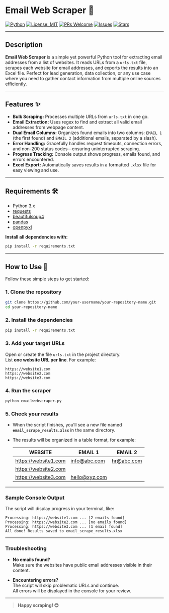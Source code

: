 
# Email Web Scraper 📧

[![Python](https://img.shields.io/badge/Python-3.x-blue?logo=python&logoColor=white)](https://www.python.org/)
[![License: MIT](https://img.shields.io/badge/License-MIT-green.svg)](LICENSE)
[![PRs Welcome](https://img.shields.io/badge/PRs-welcome-brightgreen.svg?style=flat-square)](https://github.com/your-username/your-repository-name/pulls)
[![Issues](https://img.shields.io/github/issues/your-username/your-repository-name.svg)](https://github.com/your-username/your-repository-name/issues)
[![Stars](https://img.shields.io/github/stars/your-username/your-repository-name.svg)](https://github.com/your-username/your-repository-name/stargazers)

---

## Description

**Email Web Scraper** is a simple yet powerful Python tool for extracting email addresses from a list of websites. It reads URLs from a `urls.txt` file, scrapes each website for email addresses, and exports the results into an Excel file. Perfect for lead generation, data collection, or any use case where you need to gather contact information from multiple online sources efficiently.

---

## Features ✨

- **Bulk Scraping:** Processes multiple URLs from `urls.txt` in one go.
- **Email Extraction:** Uses regex to find and extract all valid email addresses from webpage content.
- **Dual Email Columns:** Organizes found emails into two columns: `EMAIL 1` (the first found) and `EMAIL 2` (additional emails, separated by a slash).
- **Error Handling:** Gracefully handles request timeouts, connection errors, and non-200 status codes—ensuring uninterrupted scraping.
- **Progress Tracking:** Console output shows progress, emails found, and errors encountered.
- **Excel Export:** Automatically saves results in a formatted `.xlsx` file for easy viewing and use.

---

## Requirements 🛠️

- Python 3.x
- [requests](https://pypi.org/project/requests/)
- [beautifulsoup4](https://pypi.org/project/beautifulsoup4/)
- [pandas](https://pypi.org/project/pandas/)
- [openpyxl](https://pypi.org/project/openpyxl/)

**Install all dependencies with:**

```bash
pip install -r requirements.txt
```

---

## How to Use 🚀

Follow these simple steps to get started:

### 1. Clone the repository

```bash
git clone https://github.com/your-username/your-repository-name.git
cd your-repository-name
```

### 2. Install the dependencies

```bash
pip install -r requirements.txt
```

### 3. Add your target URLs

Open or create the file `urls.txt` in the project directory.  
List **one website URL per line**. For example:

```
https://website1.com
https://website2.com
https://website3.com
```

### 4. Run the scraper

```bash
python emailwebscraper.py
```

### 5. Check your results

- When the script finishes, you’ll see a new file named **`email_scrape_results.xlsx`** in the same directory.
- The results will be organized in a table format, for example:

    | WEBSITE              | EMAIL 1         | EMAIL 2      |
    |----------------------|-----------------|--------------|
    | https://website1.com | info@abc.com    | hr@abc.com   |
    | https://website2.com |                 |              |
    | https://website3.com | hello@xyz.com   |              |

---

### Sample Console Output

The script will display progress in your terminal, like:

```
Processing: https://website1.com ... [2 emails found]
Processing: https://website2.com ... [no emails found]
Processing: https://website3.com ... [1 email found]
All done! Results saved to email_scrape_results.xlsx
```

---

### Troubleshooting

- **No emails found?**  
  Make sure the websites have public email addresses visible in their content.

- **Encountering errors?**  
  The script will skip problematic URLs and continue.  
  All errors will be displayed in the console for your review.

---

> **Happy scraping! 😊**
